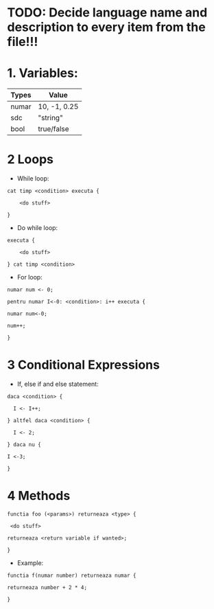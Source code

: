 # TODO: Decide language name and description to every item from the file!!!

# 1. Variables:

| Types | Value |
| -- | -- |
| numar | 10, -1, 0.25 |
| sdc | "string" |
| bool | true/false |


# 2 Loops

- While loop:
```
cat timp <condition> executa { 

    <do stuff>

} 
```

- Do while loop:
```
executa { 

    <do stuff>

} cat timp <condition>  
```
- For loop:
```
numar num <- 0;

pentru numar I<-0: <condition>: i++ executa { 

numar num<-0; 

num++; 

} 
```
# 3 Conditional Expressions

- If, else if and else statement:
```
daca <condition> { 

  I <- I++; 

} altfel daca <condition> { 

  I <- 2;	 

} daca nu { 

I <-3; 

} 
```

# 4 Methods 
```
functia foo (<params>) returneaza <type> { 

 <do stuff>

returneaza <return variable if wanted>; 

} 
```

- Example:
```
functia f(numar number) returneaza numar { 

returneaza number + 2 * 4; 

} 
```







